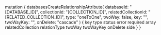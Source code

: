 mutation {
    databasesCreateRelationshipAttribute(
        databaseId: "[DATABASE_ID]",
        collectionId: "[COLLECTION_ID]",
        relatedCollectionId: "[RELATED_COLLECTION_ID]",
        type: "oneToOne",
        twoWay: false,
        key: "",
        twoWayKey: "",
        onDelete: "cascade"
    ) {
        key
        type
        status
        error
        required
        array
        relatedCollection
        relationType
        twoWay
        twoWayKey
        onDelete
        side
    }
}
